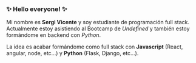 ### ✨ Hello everyone! ✨

Mi nombre es **Sergi Vicente** y soy estudiante de programación full stack. Actualmente estoy asistiendo al Bootcamp de *Undefined* y también estoy formándome en backend con *Python*.

La idea es acabar formándome como full stack con **Javascript** (React, angular, node, etc...) y **Python** (Flask, Django, etc...).



<!--
**svroff/svroff** is a ✨ _special_ ✨ repository because its `README.md` (this file) appears on your GitHub profile.

Here are some ideas to get you started:

- 🔭 I’m currently working on ...
- 🌱 I’m currently learning ...
- 👯 I’m looking to collaborate on ...
- 🤔 I’m looking for help with ...
- 💬 Ask me about ...
- 📫 How to reach me: ...
- 😄 Pronouns: ...
- ⚡ Fun fact: ...
-->
